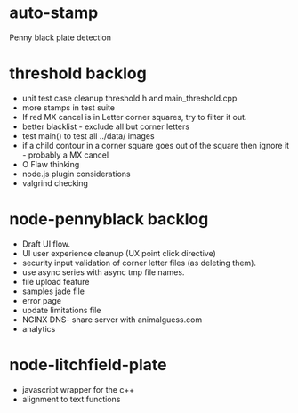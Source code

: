 auto-stamp
==========
Penny black plate detection

threshold backlog
====================
- unit test case cleanup threshold.h and main_threshold.cpp
- more stamps in test suite
- If red MX cancel is in Letter corner squares, try to filter it out.
- better blacklist - exclude all but corner letters
- test main() to test all ../data/ images
- if a child contour in a corner square goes out of the square then ignore it - probably a MX cancel
- O Flaw thinking
- node.js plugin considerations
- valgrind checking


node-pennyblack backlog
=======================
- Draft UI flow.
- UI user experience cleanup (UX point click directive)
- security input validation of corner letter files (as deleting them).
- use async series with async tmp file names.
- file upload feature
- samples jade file
- error page
- update limitations file
- NGINX DNS- share server with animalguess.com
- analytics

node-litchfield-plate
=====================
- javascript wrapper for the c++
- alignment to text functions
